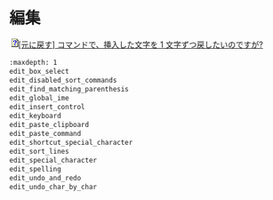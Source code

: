 # 編集

![](../../images/q.gif)[\[元に戻す\] コマンドで、挿入した文字を 1 文字ずつ戻したいのですが?](edit_undo_char_by_char)


```{toctree}
:maxdepth: 1
edit_box_select
edit_disabled_sort_commands
edit_find_matching_parenthesis
edit_global_ime
edit_insert_control
edit_keyboard
edit_paste_clipboard
edit_paste_command
edit_shortcut_special_character
edit_sort_lines
edit_special_character
edit_spelling
edit_undo_and_redo
edit_undo_char_by_char
```
